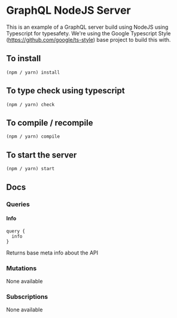 # GraphQL NodeJS Server

This is an example of a GraphQL server build using NodeJS using Typescript for typesafety. We're using the Google Typescript Style (https://github.com/google/ts-style) base project to build this with.  

## To install
```
(npm / yarn) install
```

## To type check using typescript
```
(npm / yarn) check
```

## To compile / recompile
```
(npm / yarn) compile
```


## To start the server
```
(npm / yarn) start
```

## Docs

### Queries

#### Info
```
query {
  info
}
```
Returns base meta info about the API

### Mutations
None available

### Subscriptions
None available
